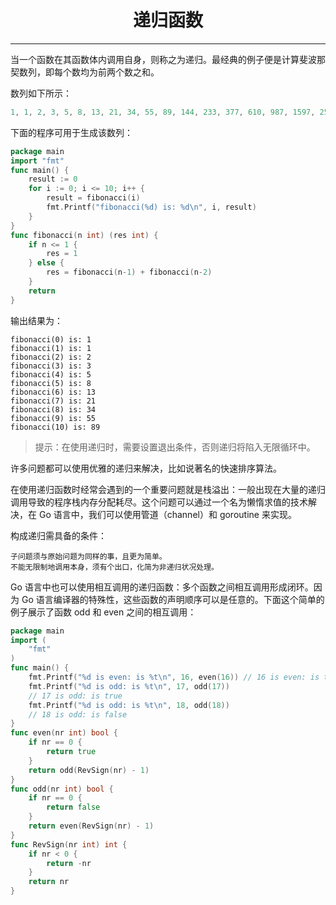 <center><h1>递归函数</h1></center>

---

当一个函数在其函数体内调用自身，则称之为递归。最经典的例子便是计算斐波那契数列，即每个数均为前两个数之和。

数列如下所示：

```go
1, 1, 2, 3, 5, 8, 13, 21, 34, 55, 89, 144, 233, 377, 610, 987, 1597, 2584, 4181, 6765, 10946, …
```

下面的程序可用于生成该数列：

```go
package main
import "fmt"
func main() {
    result := 0
    for i := 0; i <= 10; i++ {
        result = fibonacci(i)
        fmt.Printf("fibonacci(%d) is: %d\n", i, result)
    }
}
func fibonacci(n int) (res int) {
    if n <= 1 {
        res = 1
    } else {
        res = fibonacci(n-1) + fibonacci(n-2)
    }
    return
}
```

输出结果为：

```
fibonacci(0) is: 1
fibonacci(1) is: 1
fibonacci(2) is: 2
fibonacci(3) is: 3
fibonacci(4) is: 5
fibonacci(5) is: 8
fibonacci(6) is: 13
fibonacci(7) is: 21
fibonacci(8) is: 34
fibonacci(9) is: 55
fibonacci(10) is: 89
```

> 提示：在使用递归时，需要设置退出条件，否则递归将陷入无限循环中。

许多问题都可以使用优雅的递归来解决，比如说著名的快速排序算法。

在使用递归函数时经常会遇到的一个重要问题就是栈溢出：一般出现在大量的递归调用导致的程序栈内存分配耗尽。这个问题可以通过一个名为懒惰求值的技术解决，在 Go 语言中，我们可以使用管道（channel）和 goroutine 来实现。

构成递归需具备的条件：

```
子问题须与原始问题为同样的事，且更为简单。
不能无限制地调用本身，须有个出口，化简为非递归状况处理。
```

Go 语言中也可以使用相互调用的递归函数：多个函数之间相互调用形成闭环。因为 Go 语言编译器的特殊性，这些函数的声明顺序可以是任意的。下面这个简单的例子展示了函数 odd 和 even 之间的相互调用：

```go
package main
import (
    "fmt"
)
func main() {
    fmt.Printf("%d is even: is %t\n", 16, even(16)) // 16 is even: is true
    fmt.Printf("%d is odd: is %t\n", 17, odd(17))
    // 17 is odd: is true
    fmt.Printf("%d is odd: is %t\n", 18, odd(18))
    // 18 is odd: is false
}
func even(nr int) bool {
    if nr == 0 {
        return true
    }
    return odd(RevSign(nr) - 1)
}
func odd(nr int) bool {
    if nr == 0 {
        return false
    }
    return even(RevSign(nr) - 1)
}
func RevSign(nr int) int {
    if nr < 0 {
        return -nr
    }
    return nr
}
```
